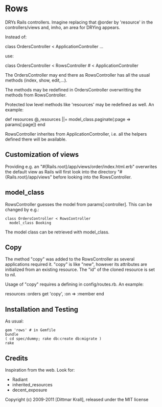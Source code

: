 Rows
====

DRYs Rails controllers. Imagine replacing that @order by 'resource' in the
controllers/views and, imho, an area for DRYing appears.

Instead of:

  class OrdersController < ApplicationController
    ...

use:

  class OrdersController < RowsController  # < ApplicationController


The OrdersController may end there as RowsController has all the usual
methods (index, show, edit,...).

The methods may be redefined in OrdersController overwritting the
methods from RowsController.

Protected low level methods like 'resources' may be redefined as well.
An example:

  def resources
    @_resources ||= model_class.paginate(:page => params[:page])
  end

RowsController inherites from ApplicationController, i.e. all the helpers
defined there will be available.


Customization of views
----------------------

Providing e.g. an "#{Rails.root}/app/views/order/index.html.erb"
overwrites the default view as Rails will first look
into the directory "#{Rails.root}/app/views" before looking
into the RowsController.


model_class
-----------

RowsController guesses the model from params[:controller]. This can
be changed by e.g.:

    class OrdersController < RowsController
      model_class Booking

The model class can be retrieved with model_class.


Copy
----

The method "copy" was added to the RowsController as several applications
required it. "copy" is like "new", however its attributes are initialized
from an existing resource. The "id" of the cloned resource
is set to nil.

Usage of "copy" requires a defining in config/routes.rb. An example:

  resources :orders
    get 'copy', :on => :member
  end


Installation and Testing
------------------------

As usual:

    gem 'rows' # in Gemfile
    bundle
    ( cd spec/dummy; rake db:create db:migrate )
    rake


Credits
-------

Inspiration from the web.
Look for:

- Radiant
- inherited_resources
- decent_exposure


Copyright (c) 2009-2011 [Dittmar Krall], released under the MIT license
